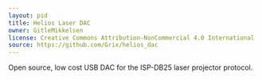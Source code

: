 ```yaml
---
layout: pid
title: Helios Laser DAC
owner: GitleMikkelsen
license: Creative Commons Attribution-NonCommercial 4.0 International
source: https://github.com/Grix/helios_dac
---
```

Open source, low cost USB DAC for the ISP-DB25 laser projector protocol.
